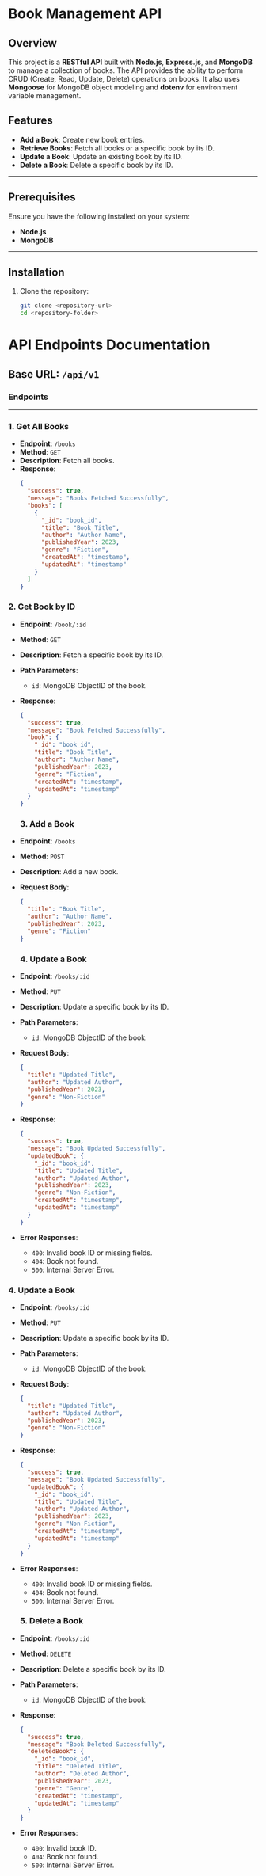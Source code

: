 # Book Management API

## Overview

This project is a **RESTful API** built with **Node.js**, **Express.js**, and **MongoDB** to manage a collection of books. The API provides the ability to perform CRUD (Create, Read, Update, Delete) operations on books. It also uses **Mongoose** for MongoDB object modeling and **dotenv** for environment variable management.

## Features

- **Add a Book**: Create new book entries.
- **Retrieve Books**: Fetch all books or a specific book by its ID.
- **Update a Book**: Update an existing book by its ID.
- **Delete a Book**: Delete a specific book by its ID.

---

## Prerequisites

Ensure you have the following installed on your system:

- **Node.js**
- **MongoDB**

---

## Installation

1. Clone the repository:

   ```bash
   git clone <repository-url>
   cd <repository-folder>
   ```

# API Endpoints Documentation

## Base URL: `/api/v1`

### Endpoints

---

### **1. Get All Books**

- **Endpoint**: `/books`
- **Method**: `GET`
- **Description**: Fetch all books.
- **Response**:
  ```json
  {
    "success": true,
    "message": "Books Fetched Successfully",
    "books": [
      {
        "_id": "book_id",
        "title": "Book Title",
        "author": "Author Name",
        "publishedYear": 2023,
        "genre": "Fiction",
        "createdAt": "timestamp",
        "updatedAt": "timestamp"
      }
    ]
  }
  ```

### **2. Get Book by ID**

- **Endpoint**: `/book/:id`
- **Method**: `GET`
- **Description**: Fetch a specific book by its ID.
- **Path Parameters**:
  - `id`: MongoDB ObjectID of the book.
- **Response**:

  ```json
  {
    "success": true,
    "message": "Book Fetched Successfully",
    "book": {
      "_id": "book_id",
      "title": "Book Title",
      "author": "Author Name",
      "publishedYear": 2023,
      "genre": "Fiction",
      "createdAt": "timestamp",
      "updatedAt": "timestamp"
    }
  }
  ```

  ### **3. Add a Book**

- **Endpoint**: `/books`
- **Method**: `POST`
- **Description**: Add a new book.
- **Request Body**:

  ```json
  {
    "title": "Book Title",
    "author": "Author Name",
    "publishedYear": 2023,
    "genre": "Fiction"
  }
  ```

  ### **4. Update a Book**

- **Endpoint**: `/books/:id`
- **Method**: `PUT`
- **Description**: Update a specific book by its ID.
- **Path Parameters**:
  - `id`: MongoDB ObjectID of the book.
- **Request Body**:
  ```json
  {
    "title": "Updated Title",
    "author": "Updated Author",
    "publishedYear": 2023,
    "genre": "Non-Fiction"
  }
  ```
- **Response**:
  ```json
  {
    "success": true,
    "message": "Book Updated Successfully",
    "updatedBook": {
      "_id": "book_id",
      "title": "Updated Title",
      "author": "Updated Author",
      "publishedYear": 2023,
      "genre": "Non-Fiction",
      "createdAt": "timestamp",
      "updatedAt": "timestamp"
    }
  }
  ```
- **Error Responses**:
  - `400`: Invalid book ID or missing fields.
  - `404`: Book not found.
  - `500`: Internal Server Error.

### **4. Update a Book**

- **Endpoint**: `/books/:id`
- **Method**: `PUT`
- **Description**: Update a specific book by its ID.
- **Path Parameters**:
  - `id`: MongoDB ObjectID of the book.
- **Request Body**:
  ```json
  {
    "title": "Updated Title",
    "author": "Updated Author",
    "publishedYear": 2023,
    "genre": "Non-Fiction"
  }
  ```
- **Response**:
  ```json
  {
    "success": true,
    "message": "Book Updated Successfully",
    "updatedBook": {
      "_id": "book_id",
      "title": "Updated Title",
      "author": "Updated Author",
      "publishedYear": 2023,
      "genre": "Non-Fiction",
      "createdAt": "timestamp",
      "updatedAt": "timestamp"
    }
  }
  ```
- **Error Responses**:

  - `400`: Invalid book ID or missing fields.
  - `404`: Book not found.
  - `500`: Internal Server Error.

  ### **5. Delete a Book**

- **Endpoint**: `/books/:id`
- **Method**: `DELETE`
- **Description**: Delete a specific book by its ID.
- **Path Parameters**:
  - `id`: MongoDB ObjectID of the book.
- **Response**:
  ```json
  {
    "success": true,
    "message": "Book Deleted Successfully",
    "deletedBook": {
      "_id": "book_id",
      "title": "Deleted Title",
      "author": "Deleted Author",
      "publishedYear": 2023,
      "genre": "Genre",
      "createdAt": "timestamp",
      "updatedAt": "timestamp"
    }
  }
  ```
- **Error Responses**:
  - `400`: Invalid book ID.
  - `404`: Book not found.
  - `500`: Internal Server Error.
